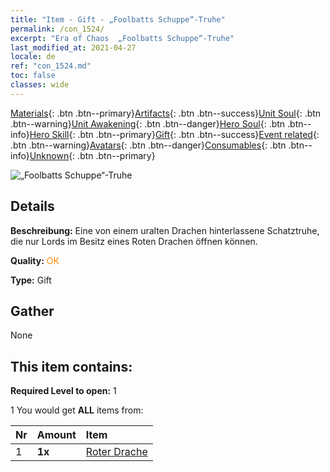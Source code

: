 ```yaml
---
title: "Item - Gift - „Foolbatts Schuppe“-Truhe"
permalink: /con_1524/
excerpt: "Era of Chaos  „Foolbatts Schuppe“-Truhe"
last_modified_at: 2021-04-27
locale: de
ref: "con_1524.md"
toc: false
classes: wide
---
```

 [Materials](/ItemsDE/){: .btn .btn--primary}[Artifacts](/ItemsDE/Artifacts/){: .btn .btn--success}[Unit Soul](/ItemsDE/UnitSoul/){: .btn .btn--warning}[Unit Awakening](/ItemsDE/UnitAwakening/){: .btn .btn--danger}[Hero Soul](/ItemsDE/HeroSoul/){: .btn .btn--info}[Hero Skill](/ItemsDE/HeroSkill/){: .btn .btn--primary}[Gift](/ItemsDE/Gift/){: .btn .btn--success}[Event related](/ItemsDE/Events/){: .btn .btn--warning}[Avatars](/ItemsDE/Avatars/){: .btn .btn--danger}[Consumables](/ItemsDE/Consumables/){: .btn .btn--info}[Unknown](/ItemsDE/Unknown/){: .btn .btn--primary}

 ![„Foolbatts Schuppe“-Truhe](/images/t/i_907138.png)

## Details
 **Beschreibung:** Eine von einem uralten Drachen hinterlassene Schatztruhe, die nur Lords im Besitz eines Roten Drachen öffnen können.

 **Quality:** <span style="color: #FF8C00">OK</span>

 **Type:** Gift

## Gather

  None

## This item contains:

 **Required Level to open:** 1

 1 You would get **ALL** items  from:

  | Nr | Amount |     Item    |
  |:---|:-------|:------------|
  | 1 |  **1x** | [Roter Drache](/ItemsDE/unt_251/) |  | 
